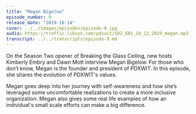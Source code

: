 ```yaml
---
title: "Megan Bigelow"
episode_number: 9
release_date: "2019-10-14"
cover: ../../images/episodes/episode-9.jpg
audio: https://traffic.libsyn.com/pdxwit/S02_E01_10_12_2019_megan.mp3
transcript: ../../transcripts/episode-9.md
---
```

On the Season Two opener of Breaking the Glass Ceiling, new hosts Kimberly Embry and Dawn Mott interview Megan Bigelow. For those who don’t know, Megan is the founder and president of PDXWIT.  In this episode, she shares the evolution of PDXWIT's values.

Megan goes deep into her journey with self-awareness and how she’s leveraged some uncomfortable realizations to create a more inclusive organization. Megan also gives some real life examples of how an individual's small scale efforts can make a big difference.
